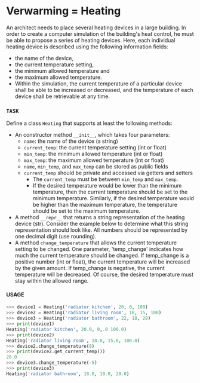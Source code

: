 # Verwarming = Heating

An architect needs to place several heating devices in a large building. In order to create a computer simulation of the building's heat control, he must be able to propose a series of heating devices. Here, each individual heating device is described using the following information fields: 
* the name of the device,
* the current temperature setting,
* the minimum allowed temperature and
* the maximum allowed temperature.
* Within the simulation, the current temperature of a particular device shall be able to be increased or decreased, and the temperature of each device shall be retrievable at any time.


### `TASK`
Define a class `Heating` that supports at least the following methods:

* An constructor method `__init__`, which takes four parameters:
  * `name`: the name of the device (a string)
  * `current_temp`: the current temperature setting (int or float)
  * `min_temp`: the minimum allowed temperature (int or float)
  * `max_temp`: the maximum allowed temperature (int or float)
  * `name`, `min_temp`, and `max_temp` can be stored as public fields
  * `current_temp` should be private and accessed via getters and setters
    * The `current_temp` must be between `min_temp` and `max_temp`.
    * If the desired temperature would be lower than the minimum temperature, then the current temperature should be set to the minimum temperature. Similarly, if the desired temperature would be higher than the maximum temperature, the temperature should be set to the maximum temperature.
* A method `__repr__` that returns a string representation of the heating device (str). Consider the example below to determine what this string representation should look like. All numbers should be represented by one decimal digit (use rounding).
* A method `change_temperature` that allows the current temperature setting to be changed. One parameter, 'temp_change' indicates how much the current temperature should be changed. If temp_change is a positive number (int or float), the current temperature will be increased by the given amount. If temp_change is negative, the current temperature will be decreased. Of course, the desired temperature must stay within the allowed range.

#### USAGE
```python
>>> device1 = Heating('radiator kitchen', 20, 0, 100)
>>> device2 = Heating('radiator living room', 18, 15, 100)
>>> device3 = Heating('radiator bathroom', 22, 18, 28)
>>> print(device1)
Heating('radiator kitchen', 20.0, 0,.0 100.0)
>>> print(device2)
Heating('radiator living room', 18.0, 15.0, 100.0)
>>> device2.change_temperature(8)
>>> print(device2.get_current_temp())
26.0
>>> device3.change_temperature(-5)
>>> print(device3)
Heating('radiator bathroom', 18.0, 18.0, 28.0)
```

